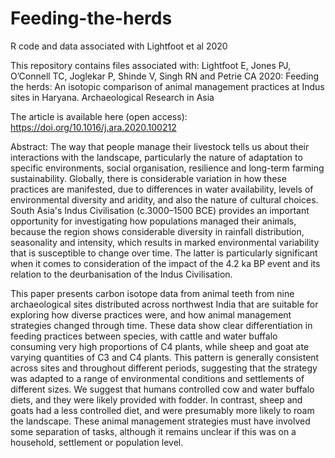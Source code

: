# Feeding-the-herds
R code and data associated with Lightfoot et al 2020

This repository contains files associated with:
Lightfoot E, Jones PJ, O’Connell TC, Joglekar P, Shinde V, Singh RN and Petrie CA 2020: Feeding the herds: An isotopic comparison of animal management practices at Indus sites in Haryana. Archaeological Research in Asia

The article is available here (open access): https://doi.org/10.1016/j.ara.2020.100212

Abstract:
The way that people manage their livestock tells us about their interactions with the landscape, particularly the nature of adaptation to specific environments, social organisation, resilience and long-term farming sustainability. Globally, there is considerable variation in how these practices are manifested, due to differences in water availability, levels of environmental diversity and aridity, and also the nature of cultural choices. South Asia's Indus Civilisation (c.3000–1500 BCE) provides an important opportunity for investigating how populations managed their animals, because the region shows considerable diversity in rainfall distribution, seasonality and intensity, which results in marked environmental variability that is susceptible to change over time. The latter is particularly significant when it comes to consideration of the impact of the 4.2 ka BP event and its relation to the deurbanisation of the Indus Civilisation.

This paper presents carbon isotope data from animal teeth from nine archaeological sites distributed across northwest India that are suitable for exploring how diverse practices were, and how animal management strategies changed through time. These data show clear differentiation in feeding practices between species, with cattle and water buffalo consuming very high proportions of C4 plants, while sheep and goat ate varying quantities of C3 and C4 plants. This pattern is generally consistent across sites and throughout different periods, suggesting that the strategy was adapted to a range of environmental conditions and settlements of different sizes. We suggest that humans controlled cow and water buffalo diets, and they were likely provided with fodder. In contrast, sheep and goats had a less controlled diet, and were presumably more likely to roam the landscape. These animal management strategies must have involved some separation of tasks, although it remains unclear if this was on a household, settlement or population level.

